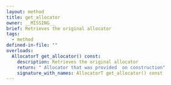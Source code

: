```yaml
---
layout: method
title: get_allocator
owner: __MISSING__
brief: Retrieves the original allocator
tags:
  - method
defined-in-file: ""
overloads:
  AllocatorT get_allocator() const:
    description: Retrieves the original allocator
    return: " Allocator that was provided  on construction"
    signature_with_names: AllocatorT get_allocator() const
---
```

